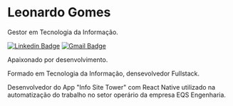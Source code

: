 # Leonardo Gomes

Gestor em Tecnologia da Informação.

[![Linkedin Badge](https://img.shields.io/badge/-Leonardo%20Gomes-007bff?style=flat-square&logo=Linkedin&logoColor=white&link=https://www.linkedin.com/in/leonardo-gomes-bb8b6a106/)](https://www.linkedin.com/in/leonardo-gomes-bb8b6a106/) 
[![Gmail Badge](https://img.shields.io/badge/-leonardogs0919@gmail.com-dd473e?style=flat-square&logo=Gmail&logoColor=white&link=mailto:leonardogs0919@gmail.com)](mailto:leonardogs0919@gmail.com)

Apaixonado por desenvolvimento.

Formado em Tecnologia da Informação, densevolvedor Fullstack.

Desenvolvedor do App "Info Site Tower" com React Native utilizado na automatização do trabalho no setor operário da empresa EQS Engenharia.


